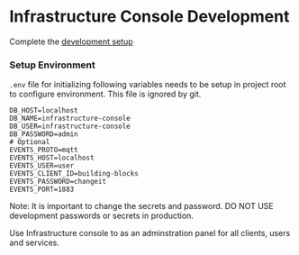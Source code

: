 # Infrastructure Console Development

Complete the [development setup](../development/README.md)

### Setup Environment

`.env` file for initializing following variables needs to be setup in project root to configure environment. This file is ignored by git.

```shell
DB_HOST=localhost
DB_NAME=infrastructure-console
DB_USER=infrastructure-console
DB_PASSWORD=admin
# Optional
EVENTS_PROTO=mqtt
EVENTS_HOST=localhost
EVENTS_USER=user
EVENTS_CLIENT_ID=building-blocks
EVENTS_PASSWORD=changeit
EVENTS_PORT=1883
```

Note: It is important to change the secrets and password. DO NOT USE development passwords or secrets in production.

Use Infrastructure console to as an adminstration panel for all clients, users and services.
